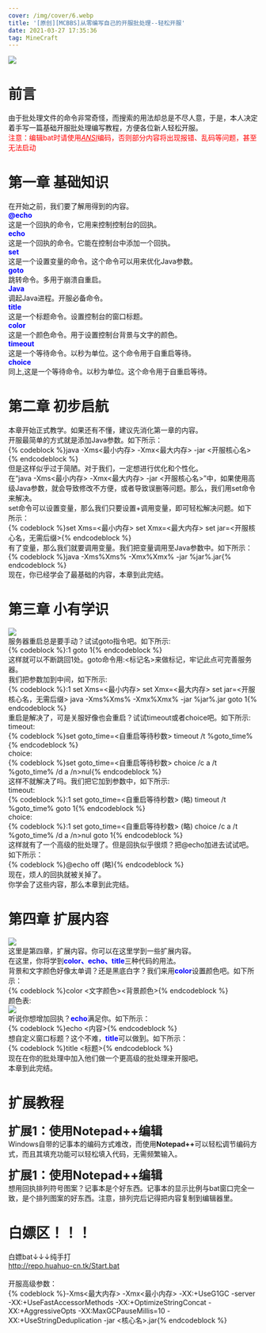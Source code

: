 ```yaml
---
cover: /img/cover/6.webp
title: '[原创][MCBBS]从零编写自己的开服批处理--轻松开服'
date: 2021-03-27 17:35:36
tag: MineCraft
---
```

<img src="https://z3.ax1x.com/2021/04/02/cmyqG4.png" /><br />
<h1>前言</h1>
<p>由于批处理文件的命令非常奇怪，而搜索的用法却总是不尽人意，于是，本人决定着手写一篇基础开服批处理编写教程，方便各位新人轻松开服。<br />
<font color="red">注意：编辑bat时请使用<i><u>ANSI</u></i>编码，否则部分内容将出现报错、乱码等问题，甚至无法启动</font></p>
<h1>第一章 基础知识</h1>
<p>在开始之前，我们要了解用得到的内容。<br />
<font color="blue"><b>@echo</b></font><br />
这是一个回执的命令，它用来控制控制台的回执。<br />
<font color="blue"><b>echo</b></font><br />
这是一个回执的命令。它能在控制台中添加一个回执。<br />
<font color="blue"><b>set</b></font><br />
这是一个设置变量的命令。这个命令可以用来优化Java参数。<br />
<font color="blue"><b>goto</b></font><br />
跳转命令。多用于崩溃自重启。<br />
<font color="blue"><b>Java</b></font><br />
调起Java进程。开服必备命令。<br />
<font color="blue"><b>title</b></font><br />
这是一个标题命令。设置控制台的窗口标题。<br />
<font color="blue"><b>color</b></font><br />
这是一个颜色命令。用于设置控制台背景与文字的颜色。<br />
<font color="blue"><b>timeout</b></font><br />
这是一个等待命令。以秒为单位。这个命令用于自重启等待。<br />
<font color="blue"><b>choice</b></font><br />
同上,这是一个等待命令。以秒为单位。这个命令用于自重启等待。</p>

<h1>第二章 初步启航</h1>
<p>本章开始正式教学。如果还有不懂，建议先消化第一章的内容。<br />
开服最简单的方式就是添加Java参数。如下所示：<br />
{% codeblock %}java -Xms&lt;最小内存&gt; -Xmx&lt;最大内存&gt; -jar &lt;开服核心名&gt;{% endcodeblock %}<br />
但是这样似乎过于简陋。对于我们，一定想进行优化和个性化。<br />
在“java -Xms&lt;最小内存&gt; -Xmx&lt;最大内存&gt; -jar &lt;开服核心名&gt;”中，如果使用高级Java参数，就会导致修改不方便，或者导致误删等问题。那么，我们用set命令来解决。<br />
set命令可以设置变量，那么我们只要设置+调用变量，即可轻松解决问题。如下所示：<br />
{% codeblock %}set Xms=&lt;最小内存&gt;
set Xmx=&lt;最大内存&gt;
set jar=&lt;开服核心名，无需后缀&gt;{% endcodeblock %}<br />
有了变量，那么我们就要调用变量。我们把变量调用至Java参数中。如下所示：<br />
{% codeblock %}java -Xms%Xms% -Xmx%Xmx% -jar %jar%.jar{% endcodeblock %}<br />
现在，你已经学会了最基础的内容，本章到此完结。</p>

<h1>第三章 小有学识</h1>
<p><img src="https://www.mcmod.cn/pages/tools/achievements/images/achievements/201504_ndqqLSUf.png" /><br />
服务器重启总是要手动？试试goto指令吧。如下所示:<br />
{% codeblock %}:1
goto 1{% endcodeblock %}<br />
这样就可以不断跳回1处。goto命令用:&lt;标记名&gt;来做标记，牢记此点可完善服务器。<br />
我们把参数加到中间，如下所示:<br />
{% codeblock %}:1
set Xms=&lt;最小内存&gt;
set Xmx=&lt;最大内存&gt;
set jar=&lt;开服核心名，无需后缀&gt;
java -Xms%Xms% -Xmx%Xmx% -jar %jar%.jar
goto 1{% endcodeblock %}<br />
重启是解决了，可是关服好像也会重启？试试timeout或者choice吧。如下所示:<br />
<span>timeout:</span><br />
{% codeblock %}set goto_time=&lt;自重启等待秒数&gt;
timeout /t %goto_time%{% endcodeblock %}<br />
<span>choice:</span><br />
{% codeblock %}set goto_time=&lt;自重启等待秒数&gt;
choice /c a /t %goto_time% /d a /n&gt;nul{% endcodeblock %}<br />
这样不就解决了吗。我们把它加到参数中，如下所示:<br />
<span>timeout:</span><br />
{% codeblock %}:1
set goto_time=&lt;自重启等待秒数&gt;
(略)
timeout /t %goto_time%
goto 1{% endcodeblock %}<br />
<span>choice:</span><br />
{% codeblock %}:1
set goto_time=&lt;自重启等待秒数&gt;
(略)
choice /c a /t %goto_time% /d a /n&gt;nul
goto 1{% endcodeblock %}<br />
这样就有了一个高级的批处理了。但是回执似乎很烦？把@echo加进去试试吧。如下所示：<br />
{% codeblock %}@echo off
(略){% endcodeblock %}<br />
现在，烦人的回执就被关掉了。<br />
你学会了这些内容，那么本章到此完结。</p>

<h1>第四章 扩展内容</h1>
<p><img src="https://www.mcmod.cn/pages/tools/achievements/images/achievements/0_qDrGhCsG.png" /><br />
这里是第四章，扩展内容。你可以在这里学到一些扩展内容。<br />
在这里，你将学到<font color="blue"><b>color、echo、title</b></font>三种代码的用法。<br />
背景和文字颜色好像太单调？还是黑底白字？我们来用<font color="blue"><b>color</b></font>设置颜色吧。如下所示：<br />
{% codeblock %}color &lt;文字颜色&gt;&lt;背景颜色&gt;{% endcodeblock %}<br />
颜色表:<br />
<img src="https://z3.ax1x.com/2021/04/02/cmy7IU.jpg" /><br />
听说你想增加回执？<font color="blue"><b>echo</b></font>满足你。如下所示：<br />
{% codeblock %}echo &lt;内容&gt;{% endcodeblock %}<br />
想自定义窗口标题？这个不难，<font color="blue"><b>title</b></font>可以做到。如下所示：<br />
{% codeblock %}title &lt;标题&gt;{% endcodeblock %}<br />
现在在你的批处理中加入他们做一个更高级的批处理来开服吧。<br />
本章到此完结。</p>
<h1>扩展教程</h1>
<p><font size="5"><b>扩展1：使用Notepad++编辑</b></font><br />
Windows自带的记事本的编码方式难改，而使用<b>Notepad++</b>可以轻松调节编码方式，而且其填充功能可以轻松填入代码，无需频繁输入。</p>
<p><font size="5"><b>扩展1：使用Notepad++编辑</b></font><br />
想用回执排列符号图案？记事本是个好东西。记事本的显示比例与bat窗口完全一致，是个排列图案的好东西。注意，排列完后记得把内容复制到编辑器里。</p>
<h1>白嫖区！！！</h1>
<p>白嫖bat↓↓↓纯手打<br />
<a href="http://repo.huahuo-cn.tk/Start.bat">http://repo.huahuo-cn.tk/Start.bat</a><br />
<br/>
开服高级参数：<br/>
{% codeblock %}-Xms&lt;最大内存&gt; -Xmx&lt;最小内存&gt; -XX:+UseG1GC -server -XX:+UseFastAccessorMethods -XX:+OptimizeStringConcat -XX:+AggressiveOpts -XX:MaxGCPauseMillis=10 -XX:+UseStringDeduplication -jar &lt;核心名&gt;.jar{% endcodeblock %}</p>